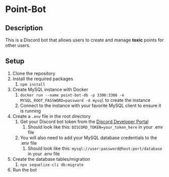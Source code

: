 # Point-Bot

## Description
This is a Discord bot that allows users to create and manage **toxic** points for other users.

## Setup
1. Clone the repository
2. Install the required packages
   1. `npm install`
3. Create MySQL instance with Docker 
    1. `docker run --name point-bot-db -p 3306:3306 -e MYSQL_ROOT_PASSWORD=password -d mysql` to create the instance
    2. Connect to the instance with your favorite MySQL client to ensure it is running
4. Create a `.env` file in the root directory
    1. Get your Discord bot token from the [Discord Developer Portal](https://discord.com/developers/applications)
        1. Should look like this: `DISCORD_TOKEN=your_token_here` in your .env file
    2. You will also need to add your MySQL database credentials to the .env file
        1. Should look like this: `mysql://user:password@host:port/database` in your .env file
4. Create the database tables/migration
    1. `npx sequelize-cli db:migrate`
5. Run the bot